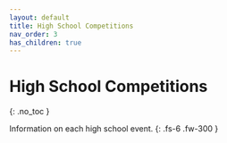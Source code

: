 ```yaml
---
layout: default
title: High School Competitions
nav_order: 3
has_children: true
---
```


# High School Competitions
{: .no_toc }

Information on each high school event.
{: .fs-6 .fw-300 }
